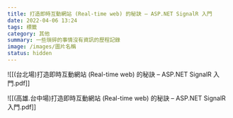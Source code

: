 ```yaml
---
title: 打造即時互動網站 (Real-time web) 的秘訣 – ASP.NET SignalR 入門
date: 2022-04-06 13:24
tags: 標籤
category: 其他
summary: 一些瑣碎的事情沒有資訊的歷程記錄
image: /images/圖片名稱
status: hidden
---
```





![[(台北場)打造即時互動網站 (Real-time web) 的秘訣 – ASP.NET SignalR 入門.pdf]]


![[(高雄.台中場)打造即時互動網站 (Real-time web) 的秘訣 – ASP.NET SignalR 入門.pdf]]